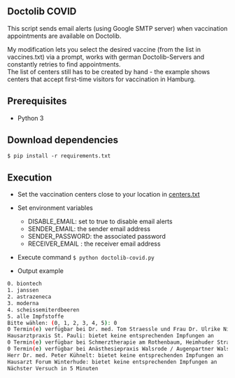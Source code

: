 ## Doctolib COVID

This script sends email alerts (using Google SMTP server) when vaccination appointments are available on Doctolib.

My modification lets you select the desired vaccine (from the list in vaccines.txt) via a prompt, works with german 
Doctolib-Servers and constantly retries to find appointments.  
The list of centers still has to be created by hand - the example shows centers that accept first-time visitors for 
vaccination in Hamburg.

## Prerequisites
 
- Python 3

## Download dependencies

`$ pip install -r requirements.txt`

## Execution

- Set the vaccination centers close to your location in [centers.txt](../master/centers.txt)

- Set environment variables
  - DISABLE_EMAIL: set to true to disable email alerts
  - SENDER_EMAIL: the sender email address
  - SENDER_PASSWORD: the associated password
  - RECEIVER_EMAIL : the receiver email address

- Execute command
`$ python doctolib-covid.py`

- Output example
```bash
0. biontech
1. janssen
2. astrazeneca
3. moderna
4. scheissemiterdbeeren
5. alle Impfstoffe
Bitte wählen: (0, 1, 2, 3, 4, 5): 0
0 Termin(e) verfügbar bei Dr. med. Tom Straessle und Frau Dr. Ulrike Niehaus Fachärzte für Allgemeinmedizin, Großneumarkt 20 Hamburg-Mitte, 20459 Hamburg
Hausarztpraxis St. Pauli: bietet keine entsprechenden Impfungen an
0 Termin(e) verfügbar bei Schmerztherapie am Rothenbaum, Heimhuder Straße 38, 20148 Hamburg-Rotherbaum
0 Termin(e) verfügbar bei Anästhesiepraxis Walsrode / Augenpartner Walsrode , Lange Straße 55, 29664 Walsrode
Herr Dr. med. Peter Kühnelt: bietet keine entsprechenden Impfungen an
Hausarzt Forum Winterhude: bietet keine entsprechenden Impfungen an
Nächster Versuch in 5 Minuten

```